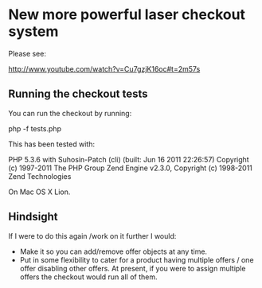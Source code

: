 # New more powerful laser checkout system

Please see:

http://www.youtube.com/watch?v=Cu7gzjK16oc#t=2m57s


## Running the checkout tests

You can run the checkout by running:

php -f tests.php

This has been tested with:

PHP 5.3.6 with Suhosin-Patch (cli) (built: Jun 16 2011 22:26:57) 
Copyright (c) 1997-2011 The PHP Group
Zend Engine v2.3.0, Copyright (c) 1998-2011 Zend Technologies

On Mac OS X Lion.


## Hindsight

If I were to do this again /work on it further I would:

* Make it so you can add/remove offer objects at any time.
* Put in some flexibility to cater for a product having multiple offers / one offer disabling other offers. At present, if you were to assign multiple offers the checkout would run all of them.